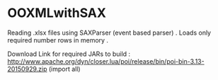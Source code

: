 # OOXMLwithSAX
Reading .xlsx files using SAXParser (event based parser) . Loads only required number rows in memory .

 
Download Link for required JARs to build : http://www.apache.org/dyn/closer.lua/poi/release/bin/poi-bin-3.13-20150929.zip (import all)
